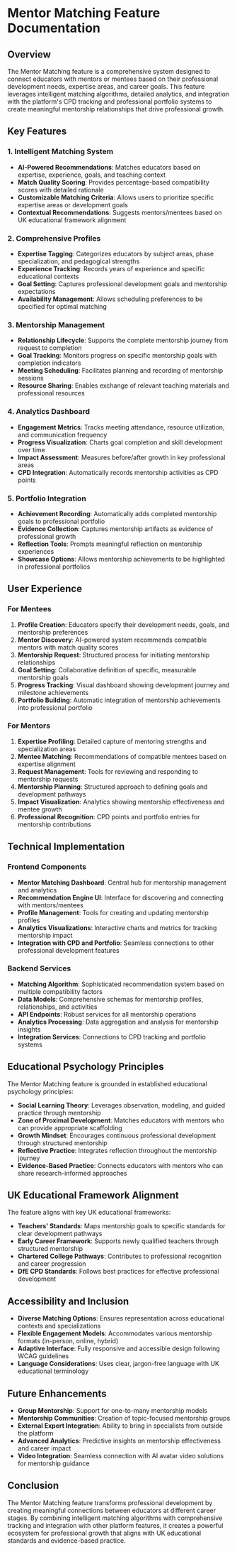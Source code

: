 # Mentor Matching Feature Documentation

## Overview

The Mentor Matching feature is a comprehensive system designed to connect educators with mentors or mentees based on their professional development needs, expertise areas, and career goals. This feature leverages intelligent matching algorithms, detailed analytics, and integration with the platform's CPD tracking and professional portfolio systems to create meaningful mentorship relationships that drive professional growth.

## Key Features

### 1. Intelligent Matching System

- **AI-Powered Recommendations**: Matches educators based on expertise, experience, goals, and teaching context
- **Match Quality Scoring**: Provides percentage-based compatibility scores with detailed rationale
- **Customizable Matching Criteria**: Allows users to prioritize specific expertise areas or development goals
- **Contextual Recommendations**: Suggests mentors/mentees based on UK educational framework alignment

### 2. Comprehensive Profiles

- **Expertise Tagging**: Categorizes educators by subject areas, phase specialization, and pedagogical strengths
- **Experience Tracking**: Records years of experience and specific educational contexts
- **Goal Setting**: Captures professional development goals and mentorship expectations
- **Availability Management**: Allows scheduling preferences to be specified for optimal matching

### 3. Mentorship Management

- **Relationship Lifecycle**: Supports the complete mentorship journey from request to completion
- **Goal Tracking**: Monitors progress on specific mentorship goals with completion indicators
- **Meeting Scheduling**: Facilitates planning and recording of mentorship sessions
- **Resource Sharing**: Enables exchange of relevant teaching materials and professional resources

### 4. Analytics Dashboard

- **Engagement Metrics**: Tracks meeting attendance, resource utilization, and communication frequency
- **Progress Visualization**: Charts goal completion and skill development over time
- **Impact Assessment**: Measures before/after growth in key professional areas
- **CPD Integration**: Automatically records mentorship activities as CPD points

### 5. Portfolio Integration

- **Achievement Recording**: Automatically adds completed mentorship goals to professional portfolio
- **Evidence Collection**: Captures mentorship artifacts as evidence of professional growth
- **Reflection Tools**: Prompts meaningful reflection on mentorship experiences
- **Showcase Options**: Allows mentorship achievements to be highlighted in professional portfolios

## User Experience

### For Mentees

1. **Profile Creation**: Educators specify their development needs, goals, and mentorship preferences
2. **Mentor Discovery**: AI-powered system recommends compatible mentors with match quality scores
3. **Mentorship Request**: Structured process for initiating mentorship relationships
4. **Goal Setting**: Collaborative definition of specific, measurable mentorship goals
5. **Progress Tracking**: Visual dashboard showing development journey and milestone achievements
6. **Portfolio Building**: Automatic integration of mentorship achievements into professional portfolio

### For Mentors

1. **Expertise Profiling**: Detailed capture of mentoring strengths and specialization areas
2. **Mentee Matching**: Recommendations of compatible mentees based on expertise alignment
3. **Request Management**: Tools for reviewing and responding to mentorship requests
4. **Mentorship Planning**: Structured approach to defining goals and development pathways
5. **Impact Visualization**: Analytics showing mentorship effectiveness and mentee growth
6. **Professional Recognition**: CPD points and portfolio entries for mentorship contributions

## Technical Implementation

### Frontend Components

- **Mentor Matching Dashboard**: Central hub for mentorship management and analytics
- **Recommendation Engine UI**: Interface for discovering and connecting with mentors/mentees
- **Profile Management**: Tools for creating and updating mentorship profiles
- **Analytics Visualizations**: Interactive charts and metrics for tracking mentorship impact
- **Integration with CPD and Portfolio**: Seamless connections to other professional development features

### Backend Services

- **Matching Algorithm**: Sophisticated recommendation system based on multiple compatibility factors
- **Data Models**: Comprehensive schemas for mentorship profiles, relationships, and activities
- **API Endpoints**: Robust services for all mentorship operations
- **Analytics Processing**: Data aggregation and analysis for mentorship insights
- **Integration Services**: Connections to CPD tracking and portfolio systems

## Educational Psychology Principles

The Mentor Matching feature is grounded in established educational psychology principles:

- **Social Learning Theory**: Leverages observation, modeling, and guided practice through mentorship
- **Zone of Proximal Development**: Matches educators with mentors who can provide appropriate scaffolding
- **Growth Mindset**: Encourages continuous professional development through structured mentorship
- **Reflective Practice**: Integrates reflection throughout the mentorship journey
- **Evidence-Based Practice**: Connects educators with mentors who can share research-informed approaches

## UK Educational Framework Alignment

The feature aligns with key UK educational frameworks:

- **Teachers' Standards**: Maps mentorship goals to specific standards for clear development pathways
- **Early Career Framework**: Supports newly qualified teachers through structured mentorship
- **Chartered College Pathways**: Contributes to professional recognition and career progression
- **DfE CPD Standards**: Follows best practices for effective professional development

## Accessibility and Inclusion

- **Diverse Matching Options**: Ensures representation across educational contexts and specializations
- **Flexible Engagement Models**: Accommodates various mentorship formats (in-person, online, hybrid)
- **Adaptive Interface**: Fully responsive and accessible design following WCAG guidelines
- **Language Considerations**: Uses clear, jargon-free language with UK educational terminology

## Future Enhancements

- **Group Mentorship**: Support for one-to-many mentorship models
- **Mentorship Communities**: Creation of topic-focused mentorship groups
- **External Expert Integration**: Ability to bring in specialists from outside the platform
- **Advanced Analytics**: Predictive insights on mentorship effectiveness and career impact
- **Video Integration**: Seamless connection with AI avatar video solutions for mentorship guidance

## Conclusion

The Mentor Matching feature transforms professional development by creating meaningful connections between educators at different career stages. By combining intelligent matching algorithms with comprehensive tracking and integration with other platform features, it creates a powerful ecosystem for professional growth that aligns with UK educational standards and evidence-based practice.
